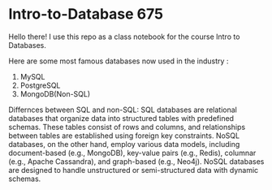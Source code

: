 # Intro-to-Database 675 
Hello there! I use this repo as a class notebook for the course Intro to Databases.

Here are some most famous databases now used in the industry : 

1. MySQL
2. PostgreSQL
3. MongoDB(Non-SQL)

Differnces between SQL and non-SQL:
SQL databases are relational databases that organize data into structured tables with predefined schemas. These tables consist of rows and columns, and relationships between tables are established using foreign key constraints.
NoSQL databases, on the other hand, employ various data models, including document-based (e.g., MongoDB), key-value pairs (e.g., Redis), columnar (e.g., Apache Cassandra), and graph-based (e.g., Neo4j). NoSQL databases are designed to handle unstructured or semi-structured data with dynamic schemas.

   
